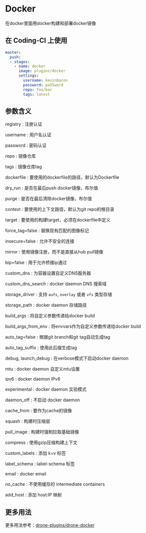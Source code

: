 # Docker

在docker里面用docker构建和部署docker镜像

## 在 Coding-CI 上使用

```yml
master:
  push:
  - stages:
    - name: docker  
      image: plugins/docker
      settings:
        username: kevinbacon
        password: pa55word
        repo: foo/bar
        tags: latest
```

## 参数含义

registry
: 注册认证

username
: 用户名认证

password
: 密码认证

repo
: 镜像仓库

tags
: 镜像仓库tag

dockerfile
: 要使用的dockerfile的路径，默认为Dockerfile

dry_run
: 是否在最后push docker镜像，布尔值

purge
: 是否在最后清除docker镜像，布尔值

context
: 要使用的上下文路径，默认为git repo的根目录

target
: 要使用的构建target，必须在dockerfile中定义

force_tag=false
: 替换现有匹配的图像标记

insecure=false
: 允许不安全的连接

mirror
: 使用镜像注册，而不是直接从hub pull镜像

bip=false
: 用于允许桥接ip通过

custom_dns
: 为容器设置自定义DNS服务器

custom_dns_search
: docker daemon DNS 搜索域

storage_driver
: 支持 `aufs`, `overlay` 或者 `vfs` 类型存储

storage_path
: docker daemon 存储路径

build_args
: 将自定义参数传递给docker build

build_args_from_env
: 将envvars作为自定义参数传递给docker build

auto_tag=false
: 根据git branch和git tag自动生成tag

auto_tag_suffix
: 使用此后缀生成tag

debug, launch_debug
: 在verbose模式下启动docker daemon

mtu
: docker daemon 自定义mtu设置

ipv6
: docker daemon IPv6

experimental
: docker daemon 实验模式

daemon_off
: 不启动 docker daemon

cache_from
: 要作为cache的镜像

squash
: 构建时压缩层

pull_image
: 构建时强制拉取基础镜像

compress
: 使用gzip压缩构建上下文

custom_labels
: 添加 k=v 标签

label_schema
: label-schema 标签

email
: docker email

no_cache
: 不使用缓存的 intermediate containers

add_host
: 添加 host:IP 映射

## 更多用法

更多用法参考：[drone-plugins/drone-docker](https://github.com/drone-plugins/drone-docker)
